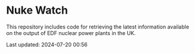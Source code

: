 # Nuke Watch

This repository includes code for retrieving the latest information available on the output of EDF nuclear power plants in the UK.

Last updated: 2024-07-20 00:56